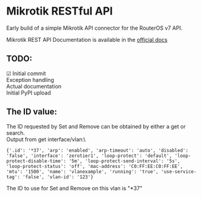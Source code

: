 # Mikrotik RESTful API

Early build of a simple Mikrotik API connector for the RouterOS v7 API.

Mikrotik REST API Documentation is available in the [official docs](https://help.mikrotik.com/docs/display/ROS/REST+API)

## TODO:
☑ Initial commit\
Exception handling\
Actual documentation\
Initial PyPI upload

## The ID value:
The ID requested by Set and Remove can be obtained by either a get or search.\
Output from get interface/vlan:\
```
{'.id': '*37', 'arp': 'enabled', 'arp-timeout': 'auto', 'disabled': 'false', 'interface': 'zerotier1', 'loop-protect': 'default', 'loop-protect-disable-time': '5m', 'loop-protect-send-interval': '5s', 'loop-protect-status': 'off', 'mac-address': 'C0:FF:EE:C0:FF:EE', 'mtu': '1500', 'name': 'vlanexample', 'running': 'true', 'use-service-tag': 'false', 'vlan-id': '123'}
```
The ID to use for Set and Remove on this vlan is "*37"